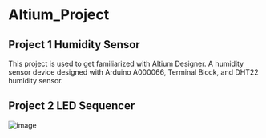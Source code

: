# Altium_Project
## Project 1 Humidity Sensor 
This project is used to get familiarized with Altium Designer. A humidity sensor device designed with Arduino A000066, Terminal Block, and DHT22 humidity sensor. 

## Project 2 LED Sequencer
![image](https://github.com/ChenyiAXu/Altium_Project/assets/115749117/c9b4f00a-295a-49f3-9bce-bd544c0207ca)



